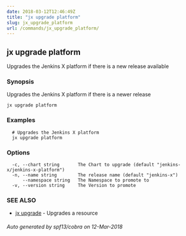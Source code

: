 ```yaml
---
date: 2018-03-12T12:46:49Z
title: "jx upgrade platform"
slug: jx_upgrade_platform
url: /commands/jx_upgrade_platform/
---
```

## jx upgrade platform

Upgrades the Jenkins X platform if there is a new release available

### Synopsis


Upgrades the Jenkins X platform if there is a newer release

```
jx upgrade platform
```

### Examples

```
  # Upgrades the Jenkins X platform
  jx upgrade platform
```

### Options

```
  -c, --chart string       The Chart to upgrade (default "jenkins-x/jenkins-x-platform")
  -n, --name string        The release name (default "jenkins-x")
      --namespace string   The Namespace to promote to
  -v, --version string     The Version to promote
```

### SEE ALSO
* [jx upgrade](/commands/jx_upgrade/)	 - Upgrades a resource

###### Auto generated by spf13/cobra on 12-Mar-2018
